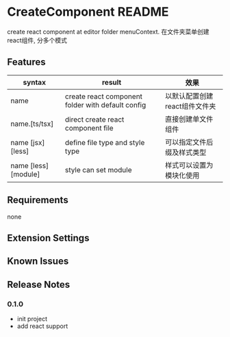 # CreateComponent README

create react component at editor folder menuContext.
在文件夹菜单创建react组件, 分多个模式

## Features

| syntax | result | 效果 |
|--|--|--|
| name | create react component folder with default config | 以默认配置创建react组件文件夹 |
| name.[ts/tsx] | direct create react component file | 直接创建单文件组件 |
| name [jsx] [less] | define file type and style type | 可以指定文件后缀及样式类型 |
| name [less] [module] | style can set module | 样式可以设置为模块化使用 |

## Requirements

none

## Extension Settings

## Known Issues

## Release Notes

### 0.1.0

- init project
- add react support